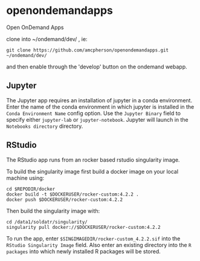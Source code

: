 # openondemandapps
Open OnDemand Apps

clone into ~/ondemand/dev/ , ie:

```
git clone https://github.com/amcpherson/openondemandapps.git ~/ondemand/dev/
```

and then enable through the 'develop' button on the ondemand webapp.

## Jupyter

The Jupyter app requires an installation of jupyter in a conda environment.  Enter the name of the conda environment in which jupyter is installed in the `Conda Environment Name` config option.  Use the `Jupyter Binary` field to specify either `jupyter-lab` or `jupyter-notebook`.  Jupyter will launch in the `Notebooks directory` directory.

## RStudio

The RStudio app runs from an rocker based rstudio singularity image.

To build the singularity image first build a docker image on your local machine using:

```
cd $REPODIR/docker
docker build -t $DOCKERUSER/rocker-custom:4.2.2 .
docker push $DOCKERUSER/rocker-custom:4.2.2
```

Then build the singularity image with:

```
cd /data1/soldatr/singularity/
singularity pull docker://$DOCKERUSER/rocker-custom:4.2.2
```

To run the app, enter `$SINGIMAGEDIR/rocker-custom_4.2.2.sif` into the `RStudio Singularity Image` field.  Also enter an existing directory into the `R packages` into which newly installed R packages will be stored.
